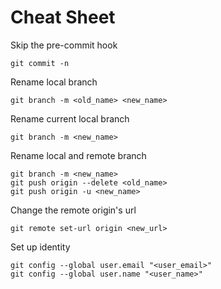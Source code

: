 # Cheat Sheet

Skip the pre-commit hook
```shell
git commit -n
```

Rename local branch
```shell
git branch -m <old_name> <new_name>
```

Rename current local branch
```shell
git branch -m <new_name>
```

Rename local and remote branch
```shell
git branch -m <new_name>
git push origin --delete <old_name>
git push origin -u <new_name>
```

Change the remote origin's url
```shell
git remote set-url origin <new_url>
```

Set up identity
```shell
git config --global user.email "<user_email>"
git config --global user.name "<user_name>"
```